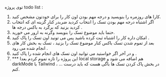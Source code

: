 توی پروژه todo list : 
1) کارا های روزمره را بنویسید و درجه مهم بودن اون کار را برای خودتون مشخص کنید.
2) اگر اشتباه درجه مهم بودن تسک را انتخاب کردید ضربدر کنار گزینه ای که انتخاب کردید بزنید که برگرد به باکس درجه ها .
3) حتما باید موضوع تسک را بنویسد وگرنه به ارور می خورید.
4) امکان داره کار را اشتباه ثبت کرده باشید پس می تونید اون تسک را پاک کنید .
5) بعد از تموم شدن تسک باکس کنار موضوع تسک را بزنید ، تسک به بخش کار های انجام شده می رود .
6) و در آخر اگر خواستید می توانید اون تسک های انجام شده را پاک کنید .
7) 
   *** این پروژه را تازه تموم کردم بعدا local storage هم اضافه می شود و darkMode با Tailwind ، ... در بخش پاک کردن تسک ها باگی هست که باید درست کنم.
   
